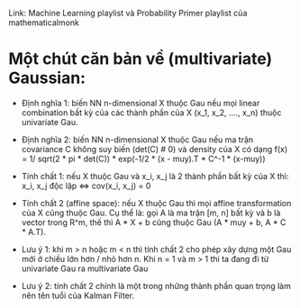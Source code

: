 Link: Machine Learning playlist và Probability Primer playlist của mathematicalmonk

# Một chút căn bản về (multivariate) Gaussian:

- Định nghĩa 1: biến NN n-dimensional X thuộc Gau nếu mọi linear combination bất kỳ của các thành phần của X (x_1, x_2, ...., x_n) thuộc
univariate Gau.
- Định nghĩa 2: biến NN n-dimensional X thuộc Gau nếu ma trận covariance C không suy biến (det(C) # 0) và density của X có dạng
    f(x) = 1/ sqrt(2 * pi * det(C)) * exp(-1/2 * (x - muy).T * C^-1 * (x-muy))
    
- Tính chất 1: nếu X thuộc Gau và x_i, x_j là 2 thành phần bất kỳ của X thì: x_i, x_j độc lập <=> cov(x_i, x_j) = 0

- Tính chất 2 (affine space): nếu X thuộc Gau thì mọi affine transformation của X cũng thuộc Gau. Cụ thể là: gọi A là ma trận [m, n]
bất kỳ và b là vector trong R^m, thế thì A * X + b cũng thuộc Gau (A * muy + b, A * C * A.T). 

- Lưu ý 1: khi m > n hoặc m < n thì tính chất 2 cho phép xây dựng một Gau mới ở chiều lớn hơn / nhỏ hơn n. Khi n = 1 và m > 1 thì 
ta đang đi từ univariate Gau ra multivariate Gau

- Lưu ý 2:  tính chất 2 chính là một trong những thành phần quan trọng làm nên tên tuổi của Kalman Filter.
